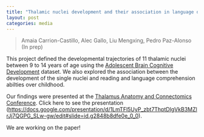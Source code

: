 ```yaml
---
title: "Thalamic nuclei development and their association in language development over middle childhood"
layout: post
categories: media
---
```


> Amaia Carrion-Castillo, Alec Gallo, Liu Mengxing, Pedro Paz-Alonso (In prep)

This project defined the developmental trajectories of 11 thalamic nuclei between 9 to 14 years of age using the [Adolescent Brain Cognitive Development](https://abcdstudy.org/) dataset. We also explored the association between the development of the single nuclei and reading and language comprehension abilties over childhood.

Our findings were presented at the [Thalamus Anatomy and Connectomics Conference](https://www.tuebingen.mpg.de/203331/schedule). Click here to see the presentation (https://docs.google.com/presentation/d/1LmTFl5UyP_zbt7ThptDlgVkB3MZlrJj7QGPG_SLw-gw/edit#slide=id.g2848b8dfe0e_0_0). 

We are working on the paper!
